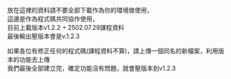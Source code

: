 放在這裡的資料請不要全部下載作為你的環境做使用，  
這邊是作為程式碼共同協作使用，  
目前上載版本v1.2.2 + 2502.07.29課程資料  
最後輸出壓版本會是v.1.2.3  

如果各位有修正任何的程式碼(課程資料不算)，請上傳一個同名的新檔案，利用版本的功能去上傳  
我們最後全部建立完，確定功能沒有問題，就會壓版本到v1.2.3  
